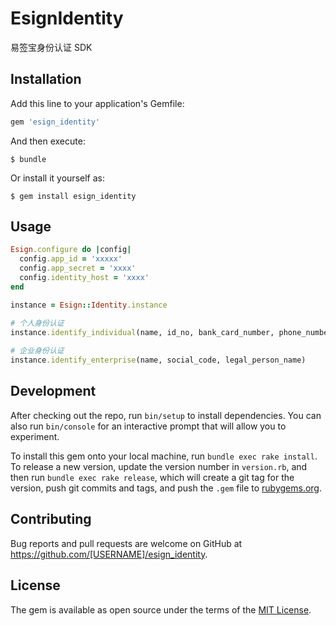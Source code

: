 # EsignIdentity

易签宝身份认证 SDK

## Installation

Add this line to your application's Gemfile:

```ruby
gem 'esign_identity'
```

And then execute:

    $ bundle

Or install it yourself as:

    $ gem install esign_identity

## Usage

```ruby
Esign.configure do |config|
  config.app_id = 'xxxxx'  
  config.app_secret = 'xxxx'  
  config.identity_host = 'xxxx'  
end

instance = Esign::Identity.instance

# 个人身份认证
instance.identify_individual(name, id_no, bank_card_number, phone_number)
  
# 企业身份认证
instance.identify_enterprise(name, social_code, legal_person_name)
```

## Development

After checking out the repo, run `bin/setup` to install dependencies. You can also run `bin/console` for an interactive prompt that will allow you to experiment.

To install this gem onto your local machine, run `bundle exec rake install`. To release a new version, update the version number in `version.rb`, and then run `bundle exec rake release`, which will create a git tag for the version, push git commits and tags, and push the `.gem` file to [rubygems.org](https://rubygems.org).

## Contributing

Bug reports and pull requests are welcome on GitHub at https://github.com/[USERNAME]/esign_identity.

## License

The gem is available as open source under the terms of the [MIT License](https://opensource.org/licenses/MIT).
